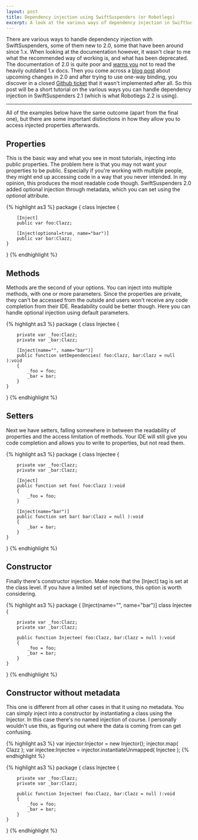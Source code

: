 ```yaml
---
layout: post
title: Dependency injection using SwiftSuspenders (or Robotlegs)
excerpt: A look at the various ways of dependency injection in SwiftSuspenders.
---
```


There are various ways to handle dependency injection with SwiftSuspenders, some of them new to 2.0, some that have been around since 1.x. When looking at the documentation however, it wasn't clear to me what the recommended way of working is, and what has been deprecated. The documentation of 2.0 is quite poor and [warns you](https://github.com/robotlegs/swiftsuspenders/blob/master/README.md) not to read the heavily outdated 1.x docs. Then you come across a [blog post](http://tillschneidereit.net/2011/02/05/swiftsuspenders-1-6-a-tale-of-small-changes-and-big-plans/) about upcoming changes in 2.0 and after trying to use one-way binding, you discover in a closed [Github ticket](https://github.com/tschneidereit/SwiftSuspenders/issues/44) that it wasn't implemented after all. So this post will be a short tutorial on the various ways you can handle dependency injection in SwiftSuspenders 2.1 (which is what Robotlegs 2.2 is using).

----

All of the examples below have the same outcome (apart from the final one), but there are some important distinctions in how they allow you to access injected properties afterwards.

## Properties

This is the basic way and what you see in most tutorials, injecting into public properties. The problem here is that you may not want your properties to be public. Especially if you're working with multiple people, they might end up accessing code in a way that you never intended. In my opinion, this produces the most readable code though.
SwiftSuspenders 2.0 added optional injection through metadata, which you can set using the *optional* attribute.

{% highlight as3 %}
package {
	class Injectee {

		[Inject]
		public var foo:Clazz;

		[Inject(optional=true, name="bar")]
		public var bar:Clazz;
	}
}
{% endhighlight %}


## Methods

Methods are the second of your options. You can inject into multiple methods, with one or more parameters. Since the properties are private, they can't be accessed from the outside and users won't receive any code completion from their IDE. Readability could be better though.
Here you can handle optional injection using default parameters.

{% highlight as3 %}
package {
	class Injectee {

		private var _foo:Clazz;
		private var _bar:Clazz;

		[Inject(name="", name="bar")]
		public function setDependencies( foo:Clazz, bar:Clazz = null ):void
		{
			_foo = foo;
			_bar = bar;
		}
	}
}
{% endhighlight %}

## Setters

Next we have setters, falling somewhere in between the readability of properties and the access limitation of methods. Your IDE will still give you code completion and allows you to write to properties, but not read them.

{% highlight as3 %}
package {
	class Injectee {

		private var _foo:Clazz;
		private var _bar:Clazz;

		[Inject]
		public function set foo( foo:Clazz ):void
		{
			_foo = foo;
		}

		[Inject(name="bar")]
		public function set bar( bar:Clazz = null ):void
		{
			_bar = bar;
		}
	}
}
{% endhighlight %}

## Constructor

Finally there's constructor injection. Make note that the [Inject] tag is set at the class level. If you have a limited set of injections, this option is worth considering.

{% highlight as3 %}
package {
	[Inject(name="", name="bar")]
	class Injectee {

		private var _foo:Clazz;
		private var _bar:Clazz;

		public function Injectee( foo:Clazz, bar:Clazz = null ):void
		{
			_foo = foo;
			_bar = bar;
		}
	}
}
{% endhighlight %}

## Constructor without metadata

This one is different from all other cases in that it using no metadata. You can simply inject into a constructor by instantiating a class using the Injector. In this case there's no named injection of course. I personally wouldn't use this, as figuring out where the data is coming from can get confusing.

{% highlight as3 %}
var injector:Injector = new Injector();
injector.map( Clazz );
var injectee:Injectee = injector.instantiateUnmapped( Injectee );
{% endhighlight %}

{% highlight as3 %}
package {
	class Injectee {

		private var _foo:Clazz;
		private var _bar:Clazz;

		public function Injectee( foo:Clazz, bar:Clazz = null ):void
		{
			_foo = foo;
			_bar = bar;
		}
	}
}
{% endhighlight %}